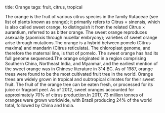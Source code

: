 title: Orange
tags: fruit, citrus, tropical

The orange is the fruit of various citrus species in the family Rutaceae (see list of plants known as orange); it primarily refers to Citrus × sinensis, which is also called  sweet orange, to distinguish it from the related Citrus × aurantium, referred to as bitter orange. The sweet orange reproduces asexually (apomixis through nucellar embryony); varieties of sweet orange arise through mutations.The orange is a hybrid between pomelo (Citrus maxima) and mandarin (Citrus reticulata).  The chloroplast genome, and therefore the maternal line, is that of pomelo.  The sweet orange has had its full genome sequenced.The orange originated in a region comprising Southern China, Northeast India, and Myanmar, and the earliest mention of the sweet orange was in Chinese literature in 314 BC. As of 1987, orange trees were found to be the most cultivated fruit tree in the world. Orange trees are widely grown in tropical and subtropical climates for their sweet fruit. The fruit of the orange tree can be eaten fresh, or processed for its juice or fragrant peel. As of 2012, sweet oranges accounted for approximately 70% of citrus production.In 2017, 73 million tonnes of oranges were grown worldwide, with Brazil producing 24% of the world total, followed by China and India.